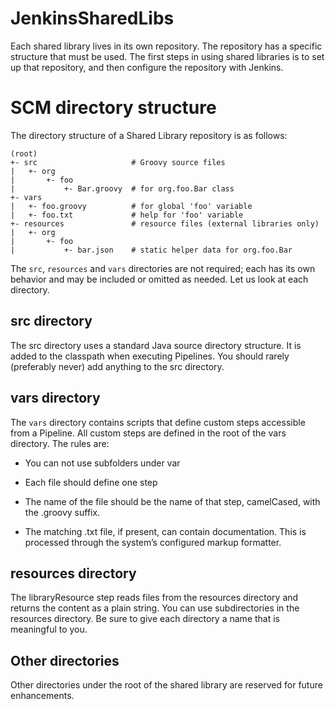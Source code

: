 # JenkinsSharedLibs
Each shared library lives in its own repository. The repository has a specific structure that must be used. The first steps in using shared libraries is to set up that repository, and then configure the repository with Jenkins.

# SCM directory structure
The directory structure of a Shared Library repository is as follows:

```
(root)
+- src                     # Groovy source files
|   +- org
|       +- foo
|           +- Bar.groovy  # for org.foo.Bar class
+- vars
|   +- foo.groovy          # for global 'foo' variable
|   +- foo.txt             # help for 'foo' variable
+- resources               # resource files (external libraries only)
|   +- org
|       +- foo
|           +- bar.json    # static helper data for org.foo.Bar
```

The `src`, `resources` and `vars` directories are not required; each has its own behavior and may be included or omitted as needed. Let us look at each directory.

## src directory
The src directory uses a standard Java source directory structure. It is added to the classpath when executing Pipelines. You should rarely (preferably never) add anything to the src directory.

## vars directory
The `vars` directory contains scripts that define custom steps accessible from a Pipeline. All custom steps are defined in the root of the vars directory. The rules are:

- You can not use subfolders under var

- Each file should define one step

- The name of the file should be the name of that step, camelCased, with the .groovy suffix.

- The matching .txt file, if present, can contain documentation. This is processed through the system’s configured markup formatter.

## resources directory
The libraryResource step reads files from the resources directory and returns the content as a plain string. You can use subdirectories in the resources directory. Be sure to give each directory a name that is meaningful to you.

## Other directories
Other directories under the root of the shared library are reserved for future enhancements.